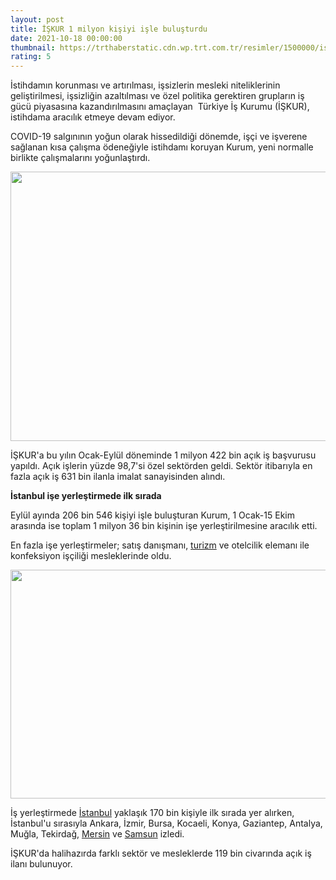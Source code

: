 ```yaml
--- 
layout: post
title: İŞKUR 1 milyon kişiyi işle buluşturdu
date: 2021-10-18 00:00:00
thumbnail: https://trthaberstatic.cdn.wp.trt.com.tr/resimler/1500000/iskur-1501563.jpg
rating: 5
---
```

<p>
	İstihdamın korunması ve artırılması, işsizlerin mesleki niteliklerinin geliştirilmesi, işsizliğin azaltılması ve özel politika gerektiren grupların iş gücü piyasasına kazandırılmasını amaçlayan  Türkiye İş Kurumu (İŞKUR), istihdama aracılık etmeye devam ediyor.</p>
<p>
	COVID-19 salgınının yoğun olarak hissedildiği dönemde, işçi ve işverene sağlanan kısa çalışma ödeneğiyle istihdamı koruyan Kurum, yeni normalle birlikte çalışmalarını yoğunlaştırdı.</p>
<p>
	<img alt="" src="../dosyalar/images/AA-24127739.jpg" style="width: 650px; height: 431px;" /></p>
<p>
	İŞKUR'a bu yılın Ocak-Eylül döneminde 1 milyon 422 bin açık iş başvurusu yapıldı. Açık işlerin yüzde 98,7'si özel sektörden geldi. Sektör itibarıyla en fazla açık iş 631 bin ilanla imalat sanayisinden alındı.</p>
<p>
	<strong>İstanbul işe yerleştirmede ilk sırada</strong></p>
<p>
	Eylül ayında 206 bin 546 kişiyi işle buluşturan Kurum, 1 Ocak-15 Ekim arasında ise toplam 1 milyon 36 bin kişinin işe yerleştirilmesine aracılık etti.</p>
<p>
	En fazla işe yerleştirmeler; satış danışmanı, <a href="https://www.trthaber.com/etiket/turizm/" target="_blank">turizm</a> ve otelcilik elemanı ile konfeksiyon işçiliği mesleklerinde oldu.</p>
<p>
	<img alt="" src="../dosyalar/images/AA-23680546.jpg" style="width: 650px; height: 366px;" /></p>
<p>
	İş yerleştirmede <a href="https://www.trthaber.com/etiket/istanbul/" target="_blank">İstanbul</a> yaklaşık 170 bin kişiyle ilk sırada yer alırken, İstanbul'u sırasıyla Ankara, İzmir, Bursa, Kocaeli, Konya, Gaziantep, Antalya, Muğla, Tekirdağ, <a href="https://www.trthaber.com/etiket/mersin/" target="_blank">Mersin</a> ve <a href="https://www.trthaber.com/etiket/samsun/" target="_blank">Samsun</a> izledi.</p>
<p>
	İŞKUR'da halihazırda farklı sektör ve mesleklerde 119 bin civarında açık iş ilanı bulunuyor.</p>